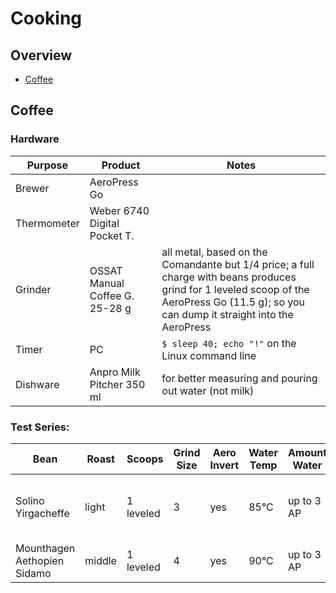 # Cooking

## Overview

- [Coffee](#coffee)


## Coffee

### Hardware

| Purpose              | Product                        | Notes
|----------------------|--------------------------------|---------------------------------
| Brewer               | AeroPress Go                   |
| Thermometer          | Weber 6740 Digital Pocket T.   |
| Grinder              | OSSAT Manual Coffee G. 25-28 g | all metal, based on the Comandante but 1/4 price; a full charge with beans produces grind for 1 leveled scoop of the AeroPress Go (11.5 g); so you can dump it straight into the AeroPress
| Timer                | PC                             | `$ sleep 40; echo "!"` on the Linux command line
| Dishware             | Anpro Milk Pitcher 350 ml      | for better measuring and pouring out water (not milk)



### Test Series:

| Bean                         | Roast  | Scoops    | Grind Size | Aero Invert | Water Temp | Amount Water | Stiring   | Brew Time | Subjective 
|------------------------------|--------|-----------|------------|-------------|------------|--------------|-----------|-----------|---------------------
| Solino Yirgacheffe           | light  | 1 leveled | 3          | yes         | 85&deg;C   | up to 3 AP   | ?         | 50s open  | &starf;&starf;&star;&star;&star; (quality but too light for me)
| Mounthagen Aethopien Sidamo  | middle | 1 leveled | 4          | yes         | 90&deg;C   | up to 3 AP   | 10s slow  | 50s open  | &starf;&starf;&starf;&star;&star;







